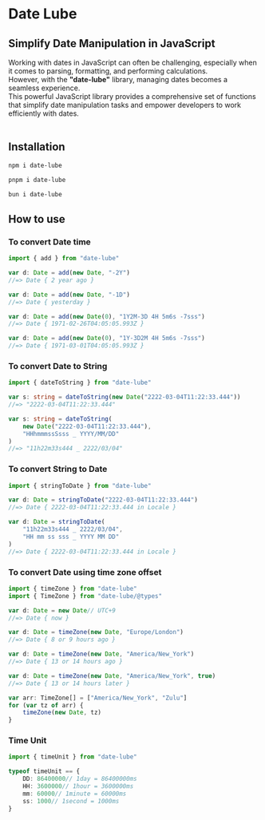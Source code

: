 # Date Lube
## Simplify Date Manipulation in JavaScript
Working with dates in JavaScript can often be challenging, especially when it comes to parsing, formatting, and performing calculations.  
However, with the **"date-lube"** library, managing dates becomes a seamless experience.  
This powerful JavaScript library provides a comprehensive set of functions that simplify date manipulation tasks and empower developers to work efficiently with dates.
<br>
<br>

## Installation
```bash
npm i date-lube
```
```bash
pnpm i date-lube
```
```bash
bun i date-lube
```

## How to use
### To convert Date time
```ts
import { add } from "date-lube"

var d: Date = add(new Date, "-2Y")
//=> Date { 2 year ago }

var d: Date = add(new Date, "-1D")
//=> Date { yesterday }

var d: Date = add(new Date(0), "1Y2M-3D 4H 5m6s -7sss")
//=> Date { 1971-02-26T04:05:05.993Z }

var d: Date = add(new Date(0), "1Y-3D2M 4H 5m6s -7sss")
//=> Date { 1971-03-01T04:05:05.993Z }
```

### To convert Date to String
```ts
import { dateToString } from "date-lube"

var s: string = dateToString(new Date("2222-03-04T11:22:33.444"))
//=> "2222-03-04T11:22:33.444"

var s: string = dateToString(
    new Date("2222-03-04T11:22:33.444"),
    "HHhmmmssSsss _ YYYY/MM/DD"
)
//=> "11h22m33s444 _ 2222/03/04"
```

### To convert String to Date
```ts
import { stringToDate } from "date-lube"

var d: Date = stringToDate("2222-03-04T11:22:33.444")
//=> Date { 2222-03-04T11:22:33.444 in Locale }

var d: Date = stringToDate(
    "11h22m33s444 _ 2222/03/04",
    "HH mm ss sss _ YYYY MM DD"
)
//=> Date { 2222-03-04T11:22:33.444 in Locale }
```

### To convert Date using time zone offset
```ts
import { timeZone } from "date-lube"
import { TimeZone } from "date-lube/@types"

var d: Date = new Date// UTC+9
//=> Date { now }

var d: Date = timeZone(new Date, "Europe/London")
//=> Date { 8 or 9 hours ago }

var d: Date = timeZone(new Date, "America/New_York")
//=> Date { 13 or 14 hours ago }

var d: Date = timeZone(new Date, "America/New_York", true)
//=> Date { 13 or 14 hours later }

var arr: TimeZone[] = ["America/New_York", "Zulu"]
for (var tz of arr) {
	timeZone(new Date, tz)
}
```

### Time Unit
```ts
import { timeUnit } from "date-lube"

typeof timeUnit == {
	DD: 86400000// 1day = 86400000ms
	HH: 3600000// 1hour = 3600000ms
	mm: 60000// 1minute = 60000ms
	ss: 1000// 1second = 1000ms
}
```